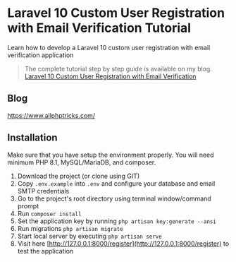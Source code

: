 # Laravel 10 Custom User Registration with Email Verification Tutorial
Learn how to develop a Laravel 10 custom user registration with email verification application

> The complete tutorial step by step guide is available on my blog. [Laravel 10 Custom User Registration with Email Verification](https://www.allphptricks.com/laravel-user-registration-with-email-verification/)

## Blog
https://www.allphptricks.com/


## Installation 
Make sure that you have setup the environment properly. You will need minimum PHP 8.1, MySQL/MariaDB, and composer.

1. Download the project (or clone using GIT)
2. Copy `.env.example` into `.env` and configure your database and email SMTP credentials
3. Go to the project's root directory using terminal window/command prompt
4. Run `composer install`
5. Set the application key by running `php artisan key:generate --ansi`
6. Run migrations `php artisan migrate`
7. Start local server by executing `php artisan serve`
8. Visit here [http://127.0.0.1:8000/register](http://127.0.0.1:8000/register) to test the application
